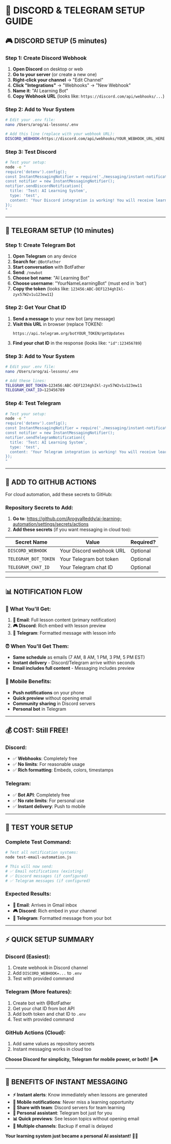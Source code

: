 # 📱 **DISCORD & TELEGRAM SETUP GUIDE**

## 🎮 **DISCORD SETUP** (5 minutes)

### **Step 1: Create Discord Webhook**
1. **Open Discord** on desktop or web
2. **Go to your server** (or create a new one)
3. **Right-click your channel** → "Edit Channel"
4. **Click "Integrations"** → "Webhooks" → "New Webhook"
5. **Name it**: "AI Learning Bot"
6. **Copy Webhook URL** (looks like: `https://discord.com/api/webhooks/...`)

### **Step 2: Add to Your System**
```bash
# Edit your .env file:
nano /Users/arog/ai-lessons/.env

# Add this line (replace with your webhook URL):
DISCORD_WEBHOOK=https://discord.com/api/webhooks/YOUR_WEBHOOK_URL_HERE
```

### **Step 3: Test Discord**
```bash
# Test your setup:
node -e "
require('dotenv').config();
const InstantMessagingNotifier = require('./messaging/instant-notifications');
const notifier = new InstantMessagingNotifier();
notifier.sendDiscordNotification({
  title: 'Test: AI Learning System',
  type: 'test',
  content: 'Your Discord integration is working! You will receive learning notifications here.'
});
"
```

---

## 📱 **TELEGRAM SETUP** (10 minutes)

### **Step 1: Create Telegram Bot**
1. **Open Telegram** on any device
2. **Search for**: `@BotFather`
3. **Start conversation** with BotFather
4. **Send**: `/newbot`
5. **Choose bot name**: "AI Learning Bot"
6. **Choose username**: "YourNameLearningBot" (must end in 'bot')
7. **Copy the token** (looks like: `123456:ABC-DEF1234ghIkl-zyx57W2v1u123ew11`)

### **Step 2: Get Your Chat ID**
1. **Send a message** to your new bot (any message)
2. **Visit this URL** in browser (replace TOKEN):
   ```
   https://api.telegram.org/botYOUR_TOKEN/getUpdates
   ```
3. **Find your chat ID** in the response (looks like: `"id":123456789`)

### **Step 3: Add to Your System**
```bash
# Edit your .env file:
nano /Users/arog/ai-lessons/.env

# Add these lines:
TELEGRAM_BOT_TOKEN=123456:ABC-DEF1234ghIkl-zyx57W2v1u123ew11
TELEGRAM_CHAT_ID=123456789
```

### **Step 4: Test Telegram**
```bash
# Test your setup:
node -e "
require('dotenv').config();
const InstantMessagingNotifier = require('./messaging/instant-notifications');
const notifier = new InstantMessagingNotifier();
notifier.sendTelegramNotification({
  title: 'Test: AI Learning System',
  type: 'test', 
  content: 'Your Telegram integration is working! You will receive learning notifications here.'
});
"
```

---

## 🔧 **ADD TO GITHUB ACTIONS**

For cloud automation, add these secrets to GitHub:

### **Repository Secrets to Add:**
1. **Go to**: https://github.com/ArogyaReddy/ai-learning-automation/settings/secrets/actions
2. **Add these secrets** (if you want messaging in cloud too):

| **Secret Name** | **Value** | **Required?** |
|-----------------|-----------|---------------|
| `DISCORD_WEBHOOK` | Your Discord webhook URL | Optional |
| `TELEGRAM_BOT_TOKEN` | Your Telegram bot token | Optional |
| `TELEGRAM_CHAT_ID` | Your Telegram chat ID | Optional |

---

## 📊 **NOTIFICATION FLOW**

### **🎯 What You'll Get:**
1. **📧 Email**: Full lesson content (primary notification)
2. **🎮 Discord**: Rich embed with lesson preview  
3. **📱 Telegram**: Formatted message with lesson info

### **⏰ When You'll Get Them:**
- **Same schedule** as emails (7 AM, 8 AM, 1 PM, 3 PM, 5 PM EST)
- **Instant delivery** - Discord/Telegram arrive within seconds
- **Email includes full content** - Messaging includes preview

### **📱 Mobile Benefits:**
- **Push notifications** on your phone
- **Quick preview** without opening email
- **Community sharing** in Discord servers
- **Personal bot** in Telegram

---

## 💰 **COST: Still FREE!**

### **Discord:**
- ✅ **Webhooks**: Completely free
- ✅ **No limits**: For reasonable usage
- ✅ **Rich formatting**: Embeds, colors, timestamps

### **Telegram:**
- ✅ **Bot API**: Completely free  
- ✅ **No rate limits**: For personal use
- ✅ **Instant delivery**: Push to mobile

---

## 🧪 **TEST YOUR SETUP**

### **Complete Test Command:**
```bash
# Test all notification systems:
node test-email-automation.js

# This will now send:
# ✅ Email notifications (existing)
# ✅ Discord messages (if configured) 
# ✅ Telegram messages (if configured)
```

### **Expected Results:**
- **📧 Email**: Arrives in Gmail inbox
- **🎮 Discord**: Rich embed in your channel
- **📱 Telegram**: Formatted message from your bot

---

## ⚡ **QUICK SETUP SUMMARY**

### **Discord** (Easiest):
1. Create webhook in Discord channel
2. Add `DISCORD_WEBHOOK=...` to `.env`
3. Test with provided command

### **Telegram** (More features):
1. Create bot with @BotFather
2. Get your chat ID from bot API
3. Add both token and chat ID to `.env`
4. Test with provided command

### **GitHub Actions** (Cloud):
1. Add same values as repository secrets
2. Instant messaging works in cloud too

**Choose Discord for simplicity, Telegram for mobile power, or both!** 📱🎮

---

## 🎯 **BENEFITS OF INSTANT MESSAGING**

- **⚡ Instant alerts**: Know immediately when lessons are generated
- **📱 Mobile notifications**: Never miss a learning opportunity  
- **👥 Share with team**: Discord servers for team learning
- **🤖 Personal assistant**: Telegram bot just for you
- **📊 Quick previews**: See lesson topics without opening email
- **🔔 Multiple channels**: Backup if email is delayed

**Your learning system just became a personal AI assistant!** 🚀✨